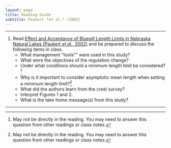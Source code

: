 ```yaml
---
layout: page
title: Reading Guide
subtitle: Paukert *et al.* (2002)
---
```


----

1. Read [Effect and Acceptance of Bluegill Length Limits in Nebraska Natural Lakes (Paukert *et al.*, 2002)](Paukertetal_2002_BGLengthLimits.pdf) and be prepared to discuss the following items in class.
    * What management "tools"" were used in this study?
    * What were the objectives of the regulation change?
    * Under what conditions should a minimum length limit be considered?[^1]
    * Why is it important to consider asymptotic mean length when setting a minimum length limit?[^1]
    * What did the authors learn from the creel survey?
    * Interpret Figures 1 and 2.
    * What is the take home message(s) from this study?


----
[^1]: May not be directly in the reading.  You may need to answer this question from other readings or class notes.
